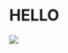 <h1>
   HELLO
</h1>
<img src= '![image](https://user-images.githubusercontent.com/106019741/205009979-e64a3187-fc86-473e-b944-efed4a1c89e1.png)'></img>
